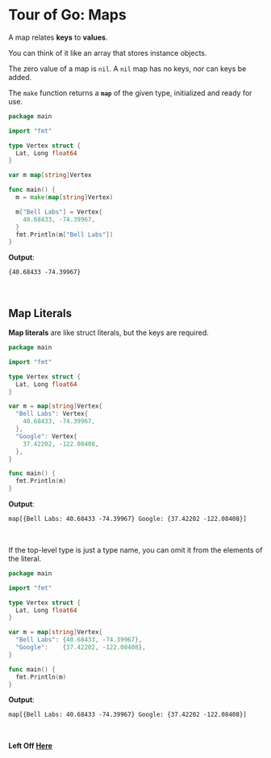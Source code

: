 # Tour of Go: Maps

A map relates **keys** to **values**.

You can think of it like an array that stores instance objects.

The zero value of a map is `nil`.
A `nil` map has no keys, nor can keys be added.

The `make` function returns a **`map`** of the given type, initialized and ready for use.

```go
package main

import "fmt"

type Vertex struct {
  Lat, Long float64
}

var m map[string]Vertex

func main() {
  m = make(map[string]Vertex)

  m["Bell Labs"] = Vertex{
    40.68433, -74.39967,
  }
  fmt.Println(m["Bell Labs"])
}

```

**Output**:

```txt
{40.68433 -74.39967}
```

</br>

## Map Literals

**Map literals** are like struct literals, but the keys are required.

```go
package main

import "fmt"

type Vertex struct {
  Lat, Long float64
}

var m = map[string]Vertex{
  "Bell Labs": Vertex{
    40.68433, -74.39967,
  },
  "Google": Vertex{
    37.42202, -122.08408,
  },
}

func main() {
  fmt.Println(m)
}

```

**Output**:

```txt
map[{Bell Labs: 40.68433 -74.39967} Google: {37.42202 -122.08408}]
```

</br>

If the top-level type is just a type name, you can omit it from the elements of the literal.

```go
package main

import "fmt"

type Vertex struct {
  Lat, Long float64
}

var m = map[string]Vertex{ 
  "Bell Labs": {40.68433, -74.39967},
  "Google":    {37.42202, -122.08408},
}

func main() {
  fmt.Println(m)
}
```

**Output**:

```txt
map[{Bell Labs: 40.68433 -74.39967} Google: {37.42202 -122.08408}]
```

</br>

**Left Off [Here](<https://tour.golang.org/moretypes/19>)**